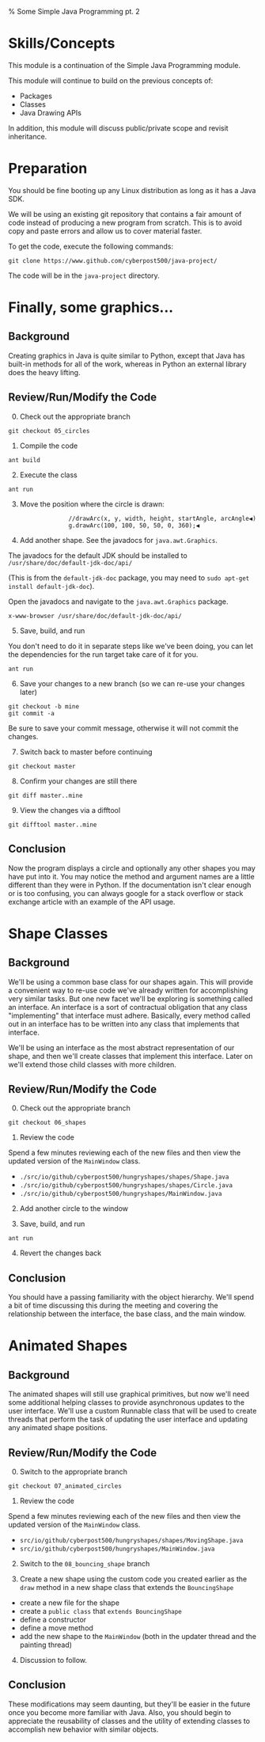 % Some Simple Java Programming pt. 2

Skills/Concepts
===============
This module is a continuation of the Simple Java Programming module.

This module will continue to build on the previous concepts of:

* Packages
* Classes
* Java Drawing APIs

In addition, this module will discuss public/private scope and revisit
inheritance.

Preparation
===========
You should be fine booting up any Linux distribution as long as it has a Java
SDK.

We will be using an existing git repository that contains a fair amount of
code instead of producing a new program from scratch.  This is to avoid copy
and paste errors and allow us to cover material faster.

To get the code, execute the following commands:

~~~~
git clone https://www.github.com/cyberpost500/java-project/
~~~~~~~~~~~~~~~~~~~~

The code will be in the `java-project` directory.

Finally, some graphics...
=========================

Background
----------
Creating graphics in Java is quite similar to Python, except that Java has
built-in methods for all of the work, whereas in Python an external library
does the heavy lifting.

Review/Run/Modify the Code
--------------------------

0.  Check out the appropriate branch

~~~~
git checkout 05_circles
~~~~~~~~~~~~~~~~~~~~

1.  Compile the code

~~~~
ant build
~~~~~~~~~~~~~~~~~~~~

2.  Execute the class

~~~~
ant run
~~~~~~~~~~~~~~~~~~~~

3.  Move the position where the circle is drawn:

~~~~
                 //drawArc(x, y, width, height, startAngle, arcAngle◀)
                 g.drawArc(100, 100, 50, 50, 0, 360);◀
~~~~~~~~~~~~~~~~~~~~

4.  Add another shape.  See the javadocs for `java.awt.Graphics`.

The javadocs for the default JDK should be installed to
`/usr/share/doc/default-jdk-doc/api/`

(This is from the `default-jdk-doc` package, you may need to `sudo apt-get
install default-jdk-doc`).

Open the javadocs and navigate to the `java.awt.Graphics` package.

    x-www-browser /usr/share/doc/default-jdk-doc/api/

5.  Save, build, and run

You don't need to do it in separate steps like we've been doing, you can let
the dependencies for the run target take care of it for you.

~~~~
ant run
~~~~~~~~~~~~~~~~~~~~

6.  Save your changes to a new branch (so we can re-use your changes later)

~~~~
git checkout -b mine
git commit -a
~~~~~~~~~~~~~~~~~~~~

Be sure to save your commit message, otherwise it will not commit the changes.

7.  Switch back to master before continuing

~~~~
git checkout master

~~~~~~~~~~~~~~~~~~~~

8.  Confirm your changes are still there

~~~~
git diff master..mine
~~~~~~~~~~~~~~~~~~~~

9.  View the changes via a difftool

~~~~
git difftool master..mine
~~~~~~~~~~~~~~~~~~~~

Conclusion
----------
Now the program displays a circle and optionally any other shapes you may have
put into it.  You may notice the method and argument names are a little
different than they were in Python.  If the documentation isn't clear enough or
is too confusing, you can always google for a stack overflow or stack exchange
article with an example of the API usage.


Shape Classes
=============

Background
----------
We'll be using a common base class for our shapes again.  This will provide a
convenient way to re-use code we've already written for accomplishing very
similar tasks.  But one new facet we'll be exploring is something called an
interface.  An interface is a sort of contractual obligation that any class
"implementing" that interface must adhere.  Basically, every method called out
in an interface has to be written into any class that implements that
interface.

We'll be using an interface as the most abstract representation of our shape,
and then we'll create classes that implement this interface.  Later on we'll
extend those child classes with more children.

Review/Run/Modify the Code
-----------
0.  Check out the appropriate branch

~~~~
git checkout 06_shapes
~~~~~~~~~~~~~~~~~~~~

1.  Review the code

Spend a few minutes reviewing each of the new files and then view the updated
version of the `MainWindow` class.

* `./src/io/github/cyberpost500/hungryshapes/shapes/Shape.java`
* `./src/io/github/cyberpost500/hungryshapes/shapes/Circle.java`
* `./src/io/github/cyberpost500/hungryshapes/MainWindow.java`

2.  Add another circle to the window

3.  Save, build, and run

~~~~
ant run
~~~~~~~~~~~~~~~~~~~~

4.  Revert the changes back

Conclusion
----------
You should have a passing familiarity with the object hierarchy.  We'll spend a
bit of time discussing this during the meeting and covering the relationship
between the interface, the base class, and the main window.

Animated Shapes
===============

Background
----------
The animated shapes will still use graphical primitives, but now we'll need
some additional helping classes to provide asynchronous updates to the user
interface.  We'll use a custom Runnable class that will be used to create
threads that perform the task of updating the user interface and updating any
animated shape positions.

Review/Run/Modify the Code
-----------

0. Switch to the appropriate branch

~~~~
git checkout 07_animated_circles
~~~~~~~~~~~~~~~~~~~~

1.  Review the code

Spend a few minutes reviewing each of the new files and then view the updated
version of the `MainWindow` class.

* `src/io/github/cyberpost500/hungryshapes/shapes/MovingShape.java`
* `src/io/github/cyberpost500/hungryshapes/MainWindow.java`

2.  Switch to the `08_bouncing_shape` branch

3.  Create a new shape using the custom code you created earlier as the `draw`
    method in a new shape class that extends the `BouncingShape`

* create a new file for the shape
* create a `public class` that `extends BouncingShape`
* define a constructor
* define a move method
* add the new shape to the `MainWindow` (both in the updater thread and the
  painting thread)

4.  Discussion to follow.

Conclusion
----------
These modifications may seem daunting, but they'll be easier in the future once
you become more familiar with Java.  Also, you should begin to appreciate the
reusability of classes and the utility of extending classes to accomplish new
behavior with similar objects.
